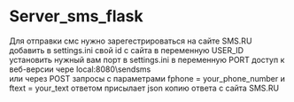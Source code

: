 # Server_sms_flask
Для отправки смс нужно зарегестрироваться на сайте SMS.RU
добавить в settings.ini свой id с сайта в переменную USER_ID
установить нужный вам порт в settings.ini в переменную PORT
доступ к веб-версии чере local:8080\sendsms\
или через POST запросы с параметрами fphone = your_phone_number и ftext = your_text
ответом присылает json копию ответа с сайта SMS.RU
